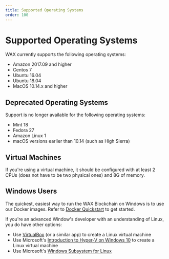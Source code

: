 ```yaml
---
title: Supported Operating Systems
order: 100
---
```


# Supported Operating Systems

WAX currently supports the following operating systems:

* Amazon 2017.09 and higher
* Centos 7
* Ubuntu 16.04
* Ubuntu 18.04
* MacOS 10.14.x and higher 

## Deprecated Operating Systems

Support is no longer available for the following operating systems:

* Mint 18
* Fedora 27
* Amazon Linux 1
* macOS versions earlier than 10.14 (such as High Sierra)

## Virtual Machines

If you're using a virtual machine, it should be configured with at least 2 CPUs (does not have to be two physical ones) and 8G of memory.

## Windows Users

The quickest, easiest way to run the WAX Blockchain on Windows is to use our Docker images. Refer to [Docker Quickstart](/build/dapp-development/docker-setup/) to get started. 

If you're an advanced Window's developer with an understanding of Linux, you do have other options:

* Use <a href="https://www.virtualbox.org/" target="_blank">VirtualBox</a> (or a similar app) to create a Linux virtual machine
* Use Microsoft's <a href="https://docs.microsoft.com/en-us/virtualization/hyper-v-on-windows/about/" target="_blank">Introduction to Hyper-V on Windows 10</a> to create a Linux virtual machine
* Use Microsoft's <a href="https://docs.microsoft.com/en-us/windows/wsl/install-win10" target="_blank">Windows Subsystem for Linux</a>

